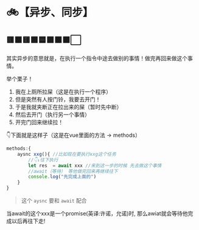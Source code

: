# 🚲【异步、同步】

## 🟥🟧🟨🟩🟦🟪🟫⬛⬜

其实异步的意思就是，在执行一个指令中途去做别的事情！做完再回来做这个事情。

举个栗子！

1. 我在上厕所拉屎（这是在执行一个程序）  
2. 但是突然有人按门铃，我要去开门！  
3. 于是我就夹断正在拉出来的屎（暂时先中断）  
4. 然后去开门（执行另一个事情） 
5. 开完门回来继续拉！ 


👇下面就是这样子（这是在vue里面的方法 -> methods）

```js
methods:{
    aysnc xxg(){ //比如现在要执行xxg这个任务
        //👇↓往下执行
        let res  = await xxx //来到这一步的时候 先去做这个事情
        //await（等待） 等他做完回来再继续往下
        console.log("先完成上面的")
    }
}
```
>这个 `aysnc` 要和 `await` 配合

当await的这个xxx是一个promise(英译:许诺，允诺)时, 那么awiat就会等待他完成以后再往下走!